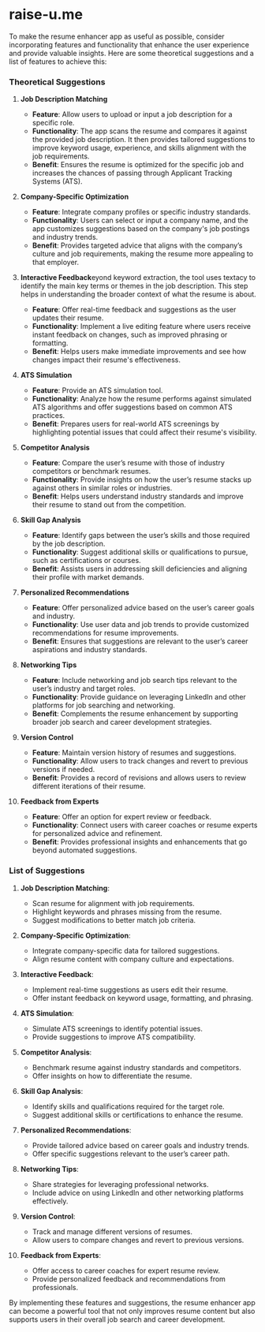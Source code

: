 # raise-u.me
To make the resume enhancer app as useful as possible, consider incorporating features and functionality that enhance the user experience and provide valuable insights. Here are some theoretical suggestions and a list of features to achieve this:

### Theoretical Suggestions

1. **Job Description Matching**
   - **Feature**: Allow users to upload or input a job description for a specific role.
   - **Functionality**: The app scans the resume and compares it against the provided job description. It then provides tailored suggestions to improve keyword usage, experience, and skills alignment with the job requirements.
   - **Benefit**: Ensures the resume is optimized for the specific job and increases the chances of passing through Applicant Tracking Systems (ATS).

2. **Company-Specific Optimization**
   - **Feature**: Integrate company profiles or specific industry standards.
   - **Functionality**: Users can select or input a company name, and the app customizes suggestions based on the company's job postings and industry trends.
   - **Benefit**: Provides targeted advice that aligns with the company’s culture and job requirements, making the resume more appealing to that employer.

3. **Interactive Feedback**eyond keyword extraction, the tool uses textacy to identify the main key terms or themes in the job description. This step helps in understanding the broader context of what the resume is about.
   - **Feature**: Offer real-time feedback and suggestions as the user updates their resume.
   - **Functionality**: Implement a live editing feature where users receive instant feedback on changes, such as improved phrasing or formatting.
   - **Benefit**: Helps users make immediate improvements and see how changes impact their resume's effectiveness.

4. **ATS Simulation**
   - **Feature**: Provide an ATS simulation tool.
   - **Functionality**: Analyze how the resume performs against simulated ATS algorithms and offer suggestions based on common ATS practices.
   - **Benefit**: Prepares users for real-world ATS screenings by highlighting potential issues that could affect their resume's visibility.

5. **Competitor Analysis**
   - **Feature**: Compare the user’s resume with those of industry competitors or benchmark resumes.
   - **Functionality**: Provide insights on how the user’s resume stacks up against others in similar roles or industries.
   - **Benefit**: Helps users understand industry standards and improve their resume to stand out from the competition.

6. **Skill Gap Analysis**
   - **Feature**: Identify gaps between the user’s skills and those required by the job description.
   - **Functionality**: Suggest additional skills or qualifications to pursue, such as certifications or courses.
   - **Benefit**: Assists users in addressing skill deficiencies and aligning their profile with market demands.

7. **Personalized Recommendations**
   - **Feature**: Offer personalized advice based on the user’s career goals and industry.
   - **Functionality**: Use user data and job trends to provide customized recommendations for resume improvements.
   - **Benefit**: Ensures that suggestions are relevant to the user’s career aspirations and industry standards.

8. **Networking Tips**
   - **Feature**: Include networking and job search tips relevant to the user’s industry and target roles.
   - **Functionality**: Provide guidance on leveraging LinkedIn and other platforms for job searching and networking.
   - **Benefit**: Complements the resume enhancement by supporting broader job search and career development strategies.

9. **Version Control**
   - **Feature**: Maintain version history of resumes and suggestions.
   - **Functionality**: Allow users to track changes and revert to previous versions if needed.
   - **Benefit**: Provides a record of revisions and allows users to review different iterations of their resume.

10. **Feedback from Experts**
    - **Feature**: Offer an option for expert review or feedback.
    - **Functionality**: Connect users with career coaches or resume experts for personalized advice and refinement.
    - **Benefit**: Provides professional insights and enhancements that go beyond automated suggestions.

### List of Suggestions

1. **Job Description Matching**:
   - Scan resume for alignment with job requirements.
   - Highlight keywords and phrases missing from the resume.
   - Suggest modifications to better match job criteria.

2. **Company-Specific Optimization**:
   - Integrate company-specific data for tailored suggestions.
   - Align resume content with company culture and expectations.

3. **Interactive Feedback**:
   - Implement real-time suggestions as users edit their resume.
   - Offer instant feedback on keyword usage, formatting, and phrasing.

4. **ATS Simulation**:
   - Simulate ATS screenings to identify potential issues.
   - Provide suggestions to improve ATS compatibility.

5. **Competitor Analysis**:
   - Benchmark resume against industry standards and competitors.
   - Offer insights on how to differentiate the resume.

6. **Skill Gap Analysis**:
   - Identify skills and qualifications required for the target role.
   - Suggest additional skills or certifications to enhance the resume.

7. **Personalized Recommendations**:
   - Provide tailored advice based on career goals and industry trends.
   - Offer specific suggestions relevant to the user’s career path.

8. **Networking Tips**:
   - Share strategies for leveraging professional networks.
   - Include advice on using LinkedIn and other networking platforms effectively.

9. **Version Control**:
   - Track and manage different versions of resumes.
   - Allow users to compare changes and revert to previous versions.

10. **Feedback from Experts**:
    - Offer access to career coaches for expert resume review.
    - Provide personalized feedback and recommendations from professionals.

By implementing these features and suggestions, the resume enhancer app can become a powerful tool that not only improves resume content but also supports users in their overall job search and career development.